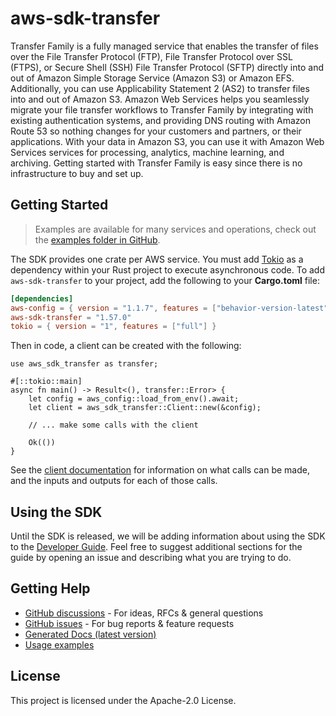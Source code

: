 # aws-sdk-transfer

Transfer Family is a fully managed service that enables the transfer of files over the File Transfer Protocol (FTP), File Transfer Protocol over SSL (FTPS), or Secure Shell (SSH) File Transfer Protocol (SFTP) directly into and out of Amazon Simple Storage Service (Amazon S3) or Amazon EFS. Additionally, you can use Applicability Statement 2 (AS2) to transfer files into and out of Amazon S3. Amazon Web Services helps you seamlessly migrate your file transfer workflows to Transfer Family by integrating with existing authentication systems, and providing DNS routing with Amazon Route 53 so nothing changes for your customers and partners, or their applications. With your data in Amazon S3, you can use it with Amazon Web Services services for processing, analytics, machine learning, and archiving. Getting started with Transfer Family is easy since there is no infrastructure to buy and set up.

## Getting Started

> Examples are available for many services and operations, check out the
> [examples folder in GitHub](https://github.com/awslabs/aws-sdk-rust/tree/main/examples).

The SDK provides one crate per AWS service. You must add [Tokio](https://crates.io/crates/tokio)
as a dependency within your Rust project to execute asynchronous code. To add `aws-sdk-transfer` to
your project, add the following to your **Cargo.toml** file:

```toml
[dependencies]
aws-config = { version = "1.1.7", features = ["behavior-version-latest"] }
aws-sdk-transfer = "1.57.0"
tokio = { version = "1", features = ["full"] }
```

Then in code, a client can be created with the following:

```rust,no_run
use aws_sdk_transfer as transfer;

#[::tokio::main]
async fn main() -> Result<(), transfer::Error> {
    let config = aws_config::load_from_env().await;
    let client = aws_sdk_transfer::Client::new(&config);

    // ... make some calls with the client

    Ok(())
}
```

See the [client documentation](https://docs.rs/aws-sdk-transfer/latest/aws_sdk_transfer/client/struct.Client.html)
for information on what calls can be made, and the inputs and outputs for each of those calls.

## Using the SDK

Until the SDK is released, we will be adding information about using the SDK to the
[Developer Guide](https://docs.aws.amazon.com/sdk-for-rust/latest/dg/welcome.html). Feel free to suggest
additional sections for the guide by opening an issue and describing what you are trying to do.

## Getting Help

* [GitHub discussions](https://github.com/awslabs/aws-sdk-rust/discussions) - For ideas, RFCs & general questions
* [GitHub issues](https://github.com/awslabs/aws-sdk-rust/issues/new/choose) - For bug reports & feature requests
* [Generated Docs (latest version)](https://awslabs.github.io/aws-sdk-rust/)
* [Usage examples](https://github.com/awslabs/aws-sdk-rust/tree/main/examples)

## License

This project is licensed under the Apache-2.0 License.


